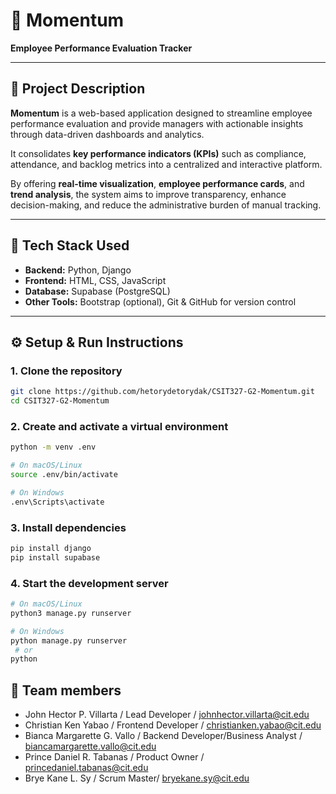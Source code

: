 # 🌟 Momentum

**Employee Performance Evaluation Tracker**

---

## 📘 Project Description

**Momentum** is a web-based application designed to streamline employee performance evaluation and provide managers with actionable insights through data-driven dashboards and analytics.

It consolidates **key performance indicators (KPIs)** such as compliance, attendance, and backlog metrics into a centralized and interactive platform.

By offering **real-time visualization**, **employee performance cards**, and **trend analysis**, the system aims to improve transparency, enhance decision-making, and reduce the administrative burden of manual tracking.

---

## 🧠 Tech Stack Used

- **Backend:** Python, Django
- **Frontend:** HTML, CSS, JavaScript
- **Database:** Supabase (PostgreSQL)
- **Other Tools:** Bootstrap (optional), Git & GitHub for version control

---

## ⚙️ Setup & Run Instructions

### 1. Clone the repository

```bash
git clone https://github.com/hetorydetorydak/CSIT327-G2-Momentum.git
cd CSIT327-G2-Momentum
```

### 2. Create and activate a virtual environment

```bash
python -m venv .env

# On macOS/Linux
source .env/bin/activate

# On Windows
.env\Scripts\activate
```

### 3. Install dependencies

```bash
pip install django
pip install supabase
```

### 4. Start the development server

```bash
# On macOS/Linux
python3 manage.py runserver

# On Windows
python manage.py runserver
 # or
python
```

## 👥 Team members

- John Hector P. Villarta / Lead Developer / johnhector.villarta@cit.edu
- Christian Ken Yabao / Frontend Developer / christianken.yabao@cit.edu
- Bianca Margarette G. Vallo / Backend Developer/Business Analyst / biancamargarette.vallo@cit.edu
- Prince Daniel R. Tabanas / Product Owner / princedaniel.tabanas@cit.edu
- Brye Kane L. Sy / Scrum Master/ bryekane.sy@cit.edu

